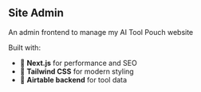 ## Site Admin

An admin frontend to manage my AI Tool Pouch website

Built with:

- 🧱 **Next.js** for performance and SEO
- 🎨 **Tailwind CSS** for modern styling
- 🔌 **Airtable backend** for tool data


